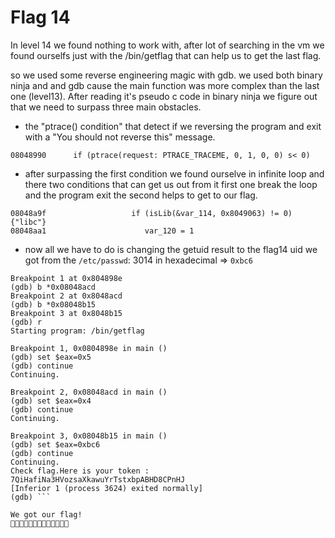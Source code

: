# Flag 14

In level 14 we found nothing to work with, after lot of searching in the vm we found ourselfs just with the /bin/getflag that can help us to get the last flag.

so we used some reverse engineering magic with gdb.
we used both binary ninja and and gdb cause the main function was more complex than the last one (level13).
After reading it's pseudo c code in binary ninja we figure out that we need to surpass three main obstacles.

* the "ptrace() condition" that detect if we reversing the program and exit with a "You should not reverse this" message.
```
08048990      if (ptrace(request: PTRACE_TRACEME, 0, 1, 0, 0) s< 0)
```
* after surpassing the first condition we found ourselve in infinite loop and there two conditions that can get us out from it first one break the loop and the program exit the second helps to get to our flag.
```
08048a9f                   if (isLib(&var_114, 0x8049063) != 0)  {"libc"}
08048aa1                      var_120 = 1
```
* now all we have to do is changing the getuid result to the flag14 uid we got from the `/etc/passwd`: 3014 in hexadecimal => `0xbc6`

```(gdb) b *0x0804898e
Breakpoint 1 at 0x804898e
(gdb) b *0x08048acd
Breakpoint 2 at 0x8048acd
(gdb) b *0x08048b15
Breakpoint 3 at 0x8048b15
(gdb) r
Starting program: /bin/getflag 

Breakpoint 1, 0x0804898e in main ()
(gdb) set $eax=0x5
(gdb) continue
Continuing.

Breakpoint 2, 0x08048acd in main ()
(gdb) set $eax=0x4
(gdb) continue
Continuing.

Breakpoint 3, 0x08048b15 in main ()
(gdb) set $eax=0xbc6
(gdb) continue
Continuing.
Check flag.Here is your token : 7QiHafiNa3HVozsaXkawuYrTstxbpABHD8CPnHJ
[Inferior 1 (process 3624) exited normally]
(gdb) ```

We got our flag!
🎉🎉🎉🎉🎉🎉🎉🎉🎉🥳🥳🥳🥳
